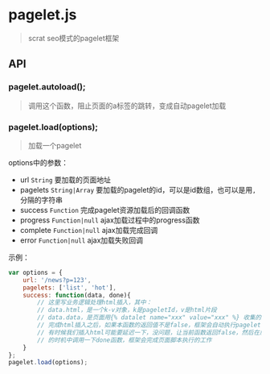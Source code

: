 # pagelet.js

> scrat seo模式的pagelet框架

## API

### pagelet.autoload();

> 调用这个函数，阻止页面的a标签的跳转，变成自动pagelet加载

### pagelet.load(options);

> 加载一个pagelet

options中的参数：
* url ``String`` 要加载的页面地址
* pagelets ``String|Array`` 要加载的pagelet的id，可以是id数组，也可以是用``,``分隔的字符串
* success ``Function`` 完成pagelet资源加载后的回调函数
* progress ``Function|null`` ajax加载过程中的progress函数
* complete ``Function|null`` ajax加载完成回调
* error ``Function|null`` ajax加载失败回调

示例：

```js
var options = {
    url: '/news?p=123',
    pagelets: ['list', 'hot'],
    success: function(data, done){
        // 这里写业务逻辑处理html插入，其中：
        // data.html，是一个k-v对象，k是pageletId，v是html片段
        // data.data，是页面用{% datalet name="xxx" value="xxx" %} 收集的数据
        // 完成html插入之后，如果本函数的返回值不是false，框架会自动执行pagelet中的脚本，
        // 有时候我们插入html可能要延迟一下，没问题，让当前函数返回false，然后在后续合适
        // 的时机中调用一下done函数，框架会完成页面脚本执行的工作
    }
};
pagelet.load(options);
```